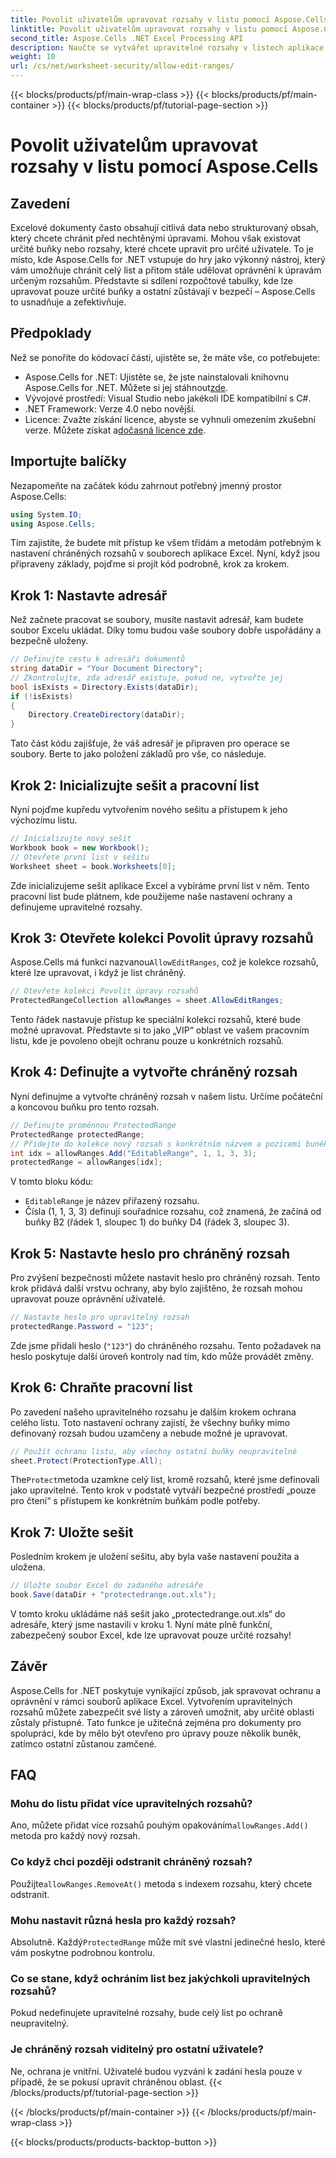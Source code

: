 ```yaml
---
title: Povolit uživatelům upravovat rozsahy v listu pomocí Aspose.Cells
linktitle: Povolit uživatelům upravovat rozsahy v listu pomocí Aspose.Cells
second_title: Aspose.Cells .NET Excel Processing API
description: Naučte se vytvářet upravitelné rozsahy v listech aplikace Excel pomocí Aspose.Cells pro .NET, což umožňuje upravovat konkrétní buňky a zbytek je možné zabezpečit ochranou listu.
weight: 10
url: /cs/net/worksheet-security/allow-edit-ranges/
---
```


{{< blocks/products/pf/main-wrap-class >}}
{{< blocks/products/pf/main-container >}}
{{< blocks/products/pf/tutorial-page-section >}}

# Povolit uživatelům upravovat rozsahy v listu pomocí Aspose.Cells

## Zavedení
Excelové dokumenty často obsahují citlivá data nebo strukturovaný obsah, který chcete chránit před nechtěnými úpravami. Mohou však existovat určité buňky nebo rozsahy, které chcete upravit pro určité uživatele. To je místo, kde Aspose.Cells for .NET vstupuje do hry jako výkonný nástroj, který vám umožňuje chránit celý list a přitom stále udělovat oprávnění k úpravám určeným rozsahům. Představte si sdílení rozpočtové tabulky, kde lze upravovat pouze určité buňky a ostatní zůstávají v bezpečí – Aspose.Cells to usnadňuje a zefektivňuje.
## Předpoklady
Než se ponoříte do kódovací části, ujistěte se, že máte vše, co potřebujete:
-  Aspose.Cells for .NET: Ujistěte se, že jste nainstalovali knihovnu Aspose.Cells for .NET. Můžete si jej stáhnout[zde](https://releases.aspose.com/cells/net/).
- Vývojové prostředí: Visual Studio nebo jakékoli IDE kompatibilní s C#.
- .NET Framework: Verze 4.0 nebo novější.
- Licence: Zvažte získání licence, abyste se vyhnuli omezením zkušební verze. Můžete získat a[dočasná licence zde](https://purchase.aspose.com/temporary-license/).
## Importujte balíčky
Nezapomeňte na začátek kódu zahrnout potřebný jmenný prostor Aspose.Cells:
```csharp
using System.IO;
using Aspose.Cells;
```
Tím zajistíte, že budete mít přístup ke všem třídám a metodám potřebným k nastavení chráněných rozsahů v souborech aplikace Excel.
Nyní, když jsou připraveny základy, pojďme si projít kód podrobně, krok za krokem.
## Krok 1: Nastavte adresář
Než začnete pracovat se soubory, musíte nastavit adresář, kam budete soubor Excelu ukládat. Díky tomu budou vaše soubory dobře uspořádány a bezpečně uloženy.
```csharp
// Definujte cestu k adresáři dokumentů
string dataDir = "Your Document Directory";
// Zkontrolujte, zda adresář existuje, pokud ne, vytvořte jej
bool isExists = Directory.Exists(dataDir);
if (!isExists)
{
    Directory.CreateDirectory(dataDir);
}
```
Tato část kódu zajišťuje, že váš adresář je připraven pro operace se soubory. Berte to jako položení základů pro vše, co následuje.
## Krok 2: Inicializujte sešit a pracovní list
Nyní pojďme kupředu vytvořením nového sešitu a přístupem k jeho výchozímu listu.
```csharp
// Inicializujte nový sešit
Workbook book = new Workbook();
// Otevřete první list v sešitu
Worksheet sheet = book.Worksheets[0];
```
Zde inicializujeme sešit aplikace Excel a vybíráme první list v něm. Tento pracovní list bude plátnem, kde použijeme naše nastavení ochrany a definujeme upravitelné rozsahy.
## Krok 3: Otevřete kolekci Povolit úpravy rozsahů
 Aspose.Cells má funkci nazvanou`AllowEditRanges`, což je kolekce rozsahů, které lze upravovat, i když je list chráněný.
```csharp
// Otevřete kolekci Povolit úpravy rozsahů
ProtectedRangeCollection allowRanges = sheet.AllowEditRanges;
```
Tento řádek nastavuje přístup ke speciální kolekci rozsahů, které bude možné upravovat. Představte si to jako „VIP“ oblast ve vašem pracovním listu, kde je povoleno obejít ochranu pouze u konkrétních rozsahů.
## Krok 4: Definujte a vytvořte chráněný rozsah
Nyní definujme a vytvořte chráněný rozsah v našem listu. Určíme počáteční a koncovou buňku pro tento rozsah.
```csharp
// Definujte proměnnou ProtectedRange
ProtectedRange protectedRange;
// Přidejte do kolekce nový rozsah s konkrétním názvem a pozicemi buněk
int idx = allowRanges.Add("EditableRange", 1, 1, 3, 3);
protectedRange = allowRanges[idx];
```
V tomto bloku kódu:
- `EditableRange` je název přiřazený rozsahu.
- Čísla (1, 1, 3, 3) definují souřadnice rozsahu, což znamená, že začíná od buňky B2 (řádek 1, sloupec 1) do buňky D4 (řádek 3, sloupec 3).
## Krok 5: Nastavte heslo pro chráněný rozsah
Pro zvýšení bezpečnosti můžete nastavit heslo pro chráněný rozsah. Tento krok přidává další vrstvu ochrany, aby bylo zajištěno, že rozsah mohou upravovat pouze oprávnění uživatelé.
```csharp
// Nastavte heslo pro upravitelný rozsah
protectedRange.Password = "123";
```
Zde jsme přidali heslo (`"123"`) do chráněného rozsahu. Tento požadavek na heslo poskytuje další úroveň kontroly nad tím, kdo může provádět změny.
## Krok 6: Chraňte pracovní list
Po zavedení našeho upravitelného rozsahu je dalším krokem ochrana celého listu. Toto nastavení ochrany zajistí, že všechny buňky mimo definovaný rozsah budou uzamčeny a nebude možné je upravovat.
```csharp
// Použít ochranu listu, aby všechny ostatní buňky neupravitelné
sheet.Protect(ProtectionType.All);
```
 The`Protect`metoda uzamkne celý list, kromě rozsahů, které jsme definovali jako upravitelné. Tento krok v podstatě vytváří bezpečné prostředí „pouze pro čtení“ s přístupem ke konkrétním buňkám podle potřeby.
## Krok 7: Uložte sešit
Posledním krokem je uložení sešitu, aby byla vaše nastavení použita a uložena.
```csharp
// Uložte soubor Excel do zadaného adresáře
book.Save(dataDir + "protectedrange.out.xls");
```
V tomto kroku ukládáme náš sešit jako „protectedrange.out.xls“ do adresáře, který jsme nastavili v kroku 1. Nyní máte plně funkční, zabezpečený soubor Excel, kde lze upravovat pouze určité rozsahy!
## Závěr
Aspose.Cells for .NET poskytuje vynikající způsob, jak spravovat ochranu a oprávnění v rámci souborů aplikace Excel. Vytvořením upravitelných rozsahů můžete zabezpečit své listy a zároveň umožnit, aby určité oblasti zůstaly přístupné. Tato funkce je užitečná zejména pro dokumenty pro spolupráci, kde by mělo být otevřeno pro úpravy pouze několik buněk, zatímco ostatní zůstanou zamčené.
## FAQ
### Mohu do listu přidat více upravitelných rozsahů?
Ano, můžete přidat více rozsahů pouhým opakováním`allowRanges.Add()` metoda pro každý nový rozsah.
### Co když chci později odstranit chráněný rozsah?
 Použijte`allowRanges.RemoveAt()` metoda s indexem rozsahu, který chcete odstranit.
### Mohu nastavit různá hesla pro každý rozsah?
 Absolutně. Každý`ProtectedRange` může mít své vlastní jedinečné heslo, které vám poskytne podrobnou kontrolu.
### Co se stane, když ochráním list bez jakýchkoli upravitelných rozsahů?
Pokud nedefinujete upravitelné rozsahy, bude celý list po ochraně neupravitelný.
### Je chráněný rozsah viditelný pro ostatní uživatele?
Ne, ochrana je vnitřní. Uživatelé budou vyzváni k zadání hesla pouze v případě, že se pokusí upravit chráněnou oblast.
{{< /blocks/products/pf/tutorial-page-section >}}

{{< /blocks/products/pf/main-container >}}
{{< /blocks/products/pf/main-wrap-class >}}

{{< blocks/products/products-backtop-button >}}

